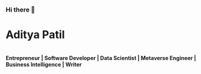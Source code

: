 ### Hi there 👋
<h1><b>Aditya Patil</b></h1> <br>
<b>Entrepreneur | Software Developer | Data Scientist | Metaverse Engineer | Business Intelligence | Writer
</b>

<!--
**AdityaPatil100/adityapatil100** is a ✨ _special_ ✨ repository because its `README.md` (this file) appears on your GitHub profile.

Here are some ideas to get you started:

- 🔭 I’m currently working on ...
- 🌱 I’m currently learning ...
- 👯 I’m looking to collaborate on ...
- 🤔 I’m looking for help with ...
- 💬 Ask me about ...
- 📫 How to reach me: ...
- 😄 Pronouns: ...
- ⚡ Fun fact: ...
-->
